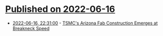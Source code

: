 # [Published on 2022-06-16](index.md)

* [2022-06-16, 22:31:00](https://soylentnews.org/article.pl?sid=22/06/16/1030237&from=rss) - [TSMC's Arizona Fab Construction Emerges at Breakneck Speed](https://soylentnews.org/article.pl?sid=22/06/16/1030237&from=rss)
